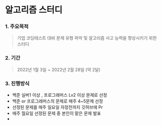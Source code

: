 # 알고리즘 스터디
### 1. 주요목적
> 기업 코딩테스트 대비 문제 유형 파악 및 알고리즘 사고 능력을 향상시키기 위한 스터디

### 2. 기간
> 2022년 1월 3일 ~ 2022년 2월 28일 (약 2달)

### 3. 진행방식
+ 백준 실버1 이상 , 프로그래머스 Lv2 이상 문제로 선정
+ 백준 or 프로그래머스의 문제로 매주 4~5문제 선정
+ 선정된 문제를 매주 일요일 자정전까지 깃허브에 Pr
+ 매주 월요일 선정된 문제 중 본인이 맡은 문제 발표
+ 
